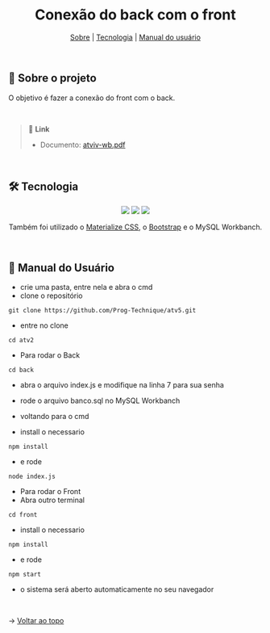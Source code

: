 <div align="center" id=topo>

<h1> Conexão do back com o front </h1>

<p>
    <a href="#sobre">Sobre</a> | 
    <a href="#tec">Tecnologia</a> | 
    <a href="#manual">Manual do usuário</a> 
</p>

</div>

<br>

<span id="sobre">

## :mag_right: Sobre o projeto
 O objetivo é fazer a conexão do front com o back.
 
<br>

> 🔗 **Link** <br>
> - Documento: [atviv-wb.pdf](https://github.com/Prog-Technique/atv4/files/10147763/atviv-wb.pdf)


    
<br>

<span id="tec">

## 🛠️ Tecnologia

<div align="center">
<img src="https://img.shields.io/badge/React-20232A?style=for-the-badge&logo=react&logoColor=61DAFB"/>
<img src="https://img.shields.io/badge/Node.js-339933?style=for-the-badge&logo=nodedotjs&logoColor=white"/>
<img src="https://img.shields.io/badge/JavaScript-323330?style=for-the-badge&logo=javascript&logoColor=F7DF1E"/>

 Também foi utilizado o [Materialize CSS](https://materializecss.com), o [Bootstrap](https://getbootstrap.com.br/) e o MySQL Workbanch.
</div>

<br>

<span id="manual">

## :scroll: Manual do Usuário

- crie uma pasta, entre nela e abra o cmd
- clone o repositório
~~~
git clone https://github.com/Prog-Technique/atv5.git  
~~~
    
- entre no clone 
~~~
cd atv2
~~~

- Para rodar o Back 
~~~
cd back
~~~

- abra o arquivo index.js e modifique na linha 7 para sua senha

- rode o arquivo banco.sql no MySQL Workbanch

- voltando para o cmd

- install o necessario 
~~~
npm install
~~~

- e rode
~~~   
node index.js
~~~

- Para rodar o Front
- Abra outro terminal 
~~~
cd front
~~~

- install o necessario 
~~~
npm install
~~~

- e rode
~~~   
npm start
~~~

- o sistema será aberto automaticamente no seu navegador

<br>

→ [Voltar ao topo](#topo)
